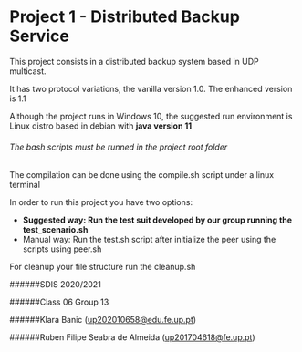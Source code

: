 # Project 1 - Distributed Backup Service

This project consists in a distributed backup system based in UDP multicast.

It has two protocol variations, the vanilla version 1.0. The enhanced version is 1.1

Although the project runs in Windows 10, the suggested run environment is Linux distro based in debian with **java
version 11**

###### The bash scripts must be runned in the project root folder

The compilation can be done using the compile.sh script under a linux terminal

In order to run this project you have two options:

* **Suggested way: Run the test suit developed by our group running the test_scenario.sh**
* Manual way: Run the test.sh script after initialize the peer using the scripts using peer.sh

For cleanup your file structure run the cleanup.sh


######SDIS 2020/2021

######Class 06 Group 13

######Klara Banic (up202010658@edu.fe.up.pt)

######Ruben Filipe Seabra de Almeida (up201704618@fe.up.pt)